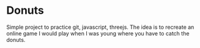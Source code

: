 # Donuts

Simple project to practice git, javascript, threejs. The idea is to recreate an online game I would play when I was young where you have to catch the donuts.
